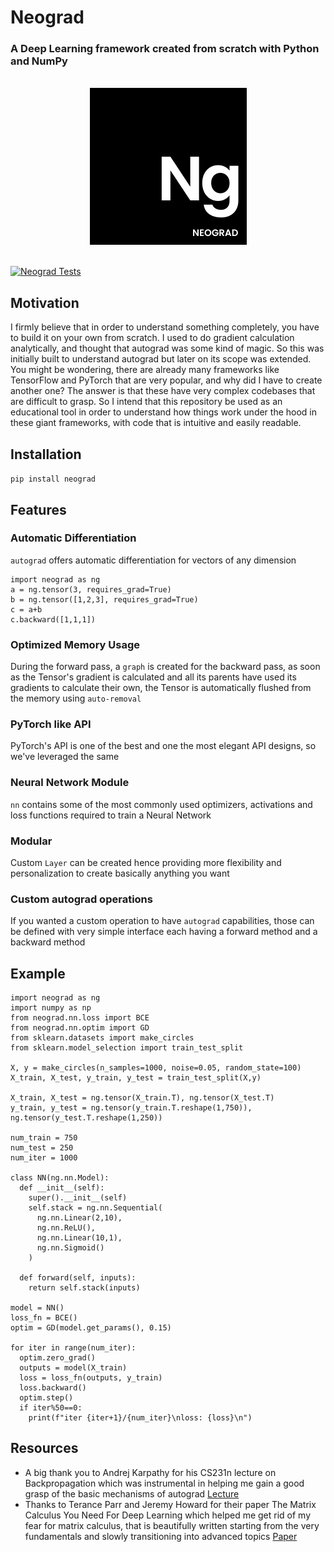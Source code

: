 # Neograd
### A Deep Learning framework created from scratch with Python and NumPy

<br>
<div align="center">
  <img width="251" alt="image" src="ng.png">
</div>
<br>

[![Neograd Tests](https://github.com/pranftw/neograd/actions/workflows/python-app.yml/badge.svg)](https://github.com/pranftw/neograd/actions/workflows/python-app.yml)

## Motivation
I firmly believe that in order to understand something completely, you have to build it on your own from scratch. I used to do gradient calculation analytically, and thought that autograd was some kind of magic. So this was initially built to understand autograd but later on its scope was extended. You might be wondering, there are already many frameworks like TensorFlow and PyTorch that are very popular, and why did I have to create another one? The answer is that these have very complex codebases that are difficult to grasp. So I intend that this repository be used as an educational tool in order to understand how things work under the hood in these giant frameworks, with code that is intuitive and easily readable.

## Installation
`pip install neograd`

## Features
### Automatic Differentiation
`autograd` offers automatic differentiation for vectors of any dimension
```
import neograd as ng
a = ng.tensor(3, requires_grad=True)
b = ng.tensor([1,2,3], requires_grad=True)
c = a+b
c.backward([1,1,1])
```
### Optimized Memory Usage
During the forward pass, a `graph` is created for the backward pass, as soon as the Tensor's gradient is calculated and all its parents have used its gradients to calculate their own, the Tensor is automatically flushed from the memory using `auto-removal`
### PyTorch like API
PyTorch's API is one of the best and one the most elegant API designs, so we've leveraged the same
### Neural Network Module
`nn` contains some of the most commonly used optimizers, activations and loss functions required to train a Neural Network
### Modular
Custom `Layer` can be created hence providing more flexibility and personalization to create basically anything you want
### Custom autograd operations
If you wanted a custom operation to have `autograd` capabilities, those can be defined with very simple interface each having a forward method and a backward method

## Example
```
import neograd as ng
import numpy as np
from neograd.nn.loss import BCE
from neograd.nn.optim import GD
from sklearn.datasets import make_circles
from sklearn.model_selection import train_test_split

X, y = make_circles(n_samples=1000, noise=0.05, random_state=100)
X_train, X_test, y_train, y_test = train_test_split(X,y)

X_train, X_test = ng.tensor(X_train.T), ng.tensor(X_test.T)
y_train, y_test = ng.tensor(y_train.T.reshape(1,750)), ng.tensor(y_test.T.reshape(1,250))

num_train = 750
num_test = 250
num_iter = 1000

class NN(ng.nn.Model):
  def __init__(self):
    super().__init__(self)
    self.stack = ng.nn.Sequential(
      ng.nn.Linear(2,10),
      ng.nn.ReLU(),
      ng.nn.Linear(10,1),
      ng.nn.Sigmoid()
    )
  
  def forward(self, inputs):
    return self.stack(inputs)

model = NN()
loss_fn = BCE()
optim = GD(model.get_params(), 0.15)

for iter in range(num_iter):
  optim.zero_grad()
  outputs = model(X_train)
  loss = loss_fn(outputs, y_train)
  loss.backward()
  optim.step()
  if iter%50==0:
    print(f"iter {iter+1}/{num_iter}\nloss: {loss}\n")
```

## Resources
- A big thank you to Andrej Karpathy for his CS231n lecture on Backpropagation which was instrumental in helping me gain a good grasp of the basic mechanisms of autograd
[Lecture](https://youtu.be/i94OvYb6noo)
- Thanks to Terance Parr and Jeremy Howard for their paper The Matrix Calculus You Need For Deep Learning which helped me get rid of my fear for matrix calculus, that is beautifully written starting from the very fundamentals and slowly transitioning into advanced topics
[Paper](https://arxiv.org/abs/1802.01528)